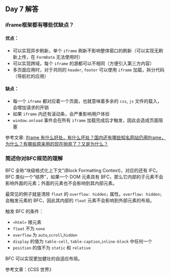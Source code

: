 ## Day 7 解答

### iframe框架都有哪些优缺点？

#### 优点：
- 可以实现异步刷新，单个 `iframe` 刷新不影响整体窗口的刷新（可以实现无刷新上传，在 `FormData` 无法使用时）
- 可以实现跨域，每个 `iframe` 的源都可以不相同（方便引入第三方内容）
- 多页面应用时，对于共同的 `header`, `footer` 可以使用 `iframe` 加载，拆分代码（导航栏的应用）

#### 缺点：
- 每一个 `iframe` 都对应着一个页面，也就意味着多余的 `css`, `js` 文件的载入，会增加请求的开销
- 如果 `iframe` 内还有滚动条，会严重影响用户体验
- `window.onload` 事件会在所有 `iframe` 加载完成后才触发，因此会造成页面阻塞

参考文章: [Iframe 有什么好处，有什么坏处？国内还有哪些知名网站仍用Iframe，为什么？有哪些原来用的现在抛弃了？又是为什么？](https://www.zhihu.com/question/20653055)

### 简述你对BFC规范的理解

BFC 全称“块级格式化上下文”(Block Formatting Context)，对应的还有 IFC。BFC 类似一个“结界”，如果一个 DOM 元素具有 BFC，那么它内部的子元素不会影响外面的元素；外面的元素也不会影响到其内部元素。

最常见的例子就是清除 `float` 的 `overflow: hidden;` 属性。`overflow: hidden;` 会触发元素的 BFC，因此其内部的 `float` 元素不会影响到外部元素的布局。

触发 BFC 的条件：
- `<html>` 根元素
- `float` 不为 `none`
- `overflow` 为 `auto`,`scroll`,`hidden`
- `display` 的值为 `table-cell`, `table-caption`,`inline-block` 中任何一个
- `position` 的值不为 `static` 和 `relative`

BFC 可以实现更加健壮的自适应布局。

参考文章：《CSS 世界》